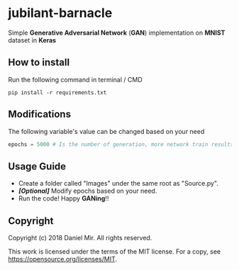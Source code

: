 # jubilant-barnacle
Simple **Generative Adversarial Network** (**GAN**) implementation on **MNIST** dataset in **Keras**


## How to install

Run the following command in terminal / CMD

    pip install -r requirements.txt

## Modifications

The following variable's value can be changed based on your need
```python
epochs = 5000 # Is the number of generation, more network train results in better images
``` 

## Usage Guide

- Create a folder called "Images" under the same root as "Source.py".
- ***[Optional]*** Modify epochs based on your need.
- Run the code! Happy **GANing**!!

## Copyright

 Copyright (c) 2018 Daniel Mir. All rights reserved.
 
 This work is licensed under the terms of the MIT license.   For a
 copy, see <https://opensource.org/licenses/MIT>.
